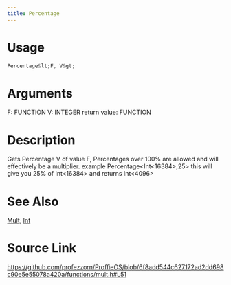 ```yaml
---
title: Percentage
---
```


# Usage
```cpp
Percentage&lt;F, V&gt;
```

# Arguments
F: FUNCTION
V: INTEGER
return value: FUNCTION

# Description
Gets Percentage V of value F,
Percentages over 100% are allowed and will effectively be a multiplier.
example Percentage<Int<16384>,25>
this will give you 25% of Int<16384> and returns Int<4096>

# See Also
[Mult](/config/functions/Mult.html), [Int](/config/functions/Int.html)

# Source Link
https://github.com/profezzorn/ProffieOS/blob/6f8add544c627172ad2dd698c90e5e55078a420a/functions/mult.h#L51
